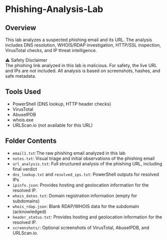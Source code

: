 # Phishing-Analysis-Lab

## Overview
This lab analyzes a suspected phishing email and its URL. The analysis includes DNS resolution, WHOIS/RDAP investigation, HTTP/SSL inspection, VirusTotal checks, and IP threat intelligence.

⚠️ Safety Disclaimer  
The phishing link analyzed in this lab is malicious. For safety, the live URL and IPs are not included. All analysis is based on screenshots, hashes, and safe metadata.

## Tools Used
- PowerShell (DNS lookup, HTTP header checks)
- VirusTotal
- AbuseIPDB
- whois.exe
- URLScan.io (not available for this URL)

## Folder Contents
- `email1.txt`:The raw phishing email analyzed in this lab
- `notes.txt`: Visual triage and initial observations of the phishing email
- `url_analysis.txt`: Full structured analysis of the phishing URL, including final verdict
- `dns_lookup.txt` and `resolved_ips.txt`: PowerShell outputs for resolved IPs
- `ipinfo.json`: Provides hosting and geolocation information for the resolved IP.
- `whois_dates.txt`: Domain registration information (empty for subdomains) 
- `whois_rdap.json`: Blank RDAP/WHOIS data for the subdomain (acknowledged)
- `header_status.txt`: Provides hosting and geolocation information for the resolved IP.
- `screenshots/`: Optional screenshots of VirusTotal, AbuseIPDB, and URLScan.io.
